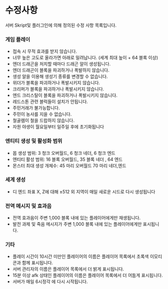 # 수정사항

서버 Skript및 플러그인에 의해 정의된 수정 사항 목록입니다.

### **게임 플레이**

* 접속 시 무적 효과를 받지 않습니다.
* 너무 높은 고도로 올라가면 아래로 밀려납니다. (세계 최대 높이 + 64 블록 이상)
* 엔더 드래곤을 처치할 때마다 드래곤 알이 생성됩니다.
* 엔더 드래곤이 블록을 파괴하거나 폭발하지 않습니다.
* 생성 알을 이용해 생성기 종류를 변경할 수 없습니다.
* 위더가 블록을 파괴하거나 폭발시키지 않습니다.
* 크리퍼가 블록을 파괴하거나 폭발시키지 않습니다.
* 엔드 크리스탈이 블록을 파괴하거나 폭발시키지 않습니다.
* 레드스톤 관련 블럭들이 설치가 안됩니다.
* 주민거래가 불가능합니다.
* 주민이 농사를 지을 수 없습니다.
* 철골렘이 철을 드랍하지 않습니다.
* 자원 야생이 월요일부터 일주일 후에 초기화됩니다

### **엔티티 생성 및 활성화 범위**

* 몹 생성 범위: 3 청크  오버월드, 6 청크  네더, 6 청크 엔드
* 엔티티 활성 범위: 16 블록  오버월드, 35 블록 네더 , 64 엔드
* 몬스터 최대 생성 개체수: 45 마리  오버월드 70 마리 네더,엔드

### **세계 생성**

* 디 엔드 좌표 X, Z에 대해 ±512 외 지역이 매일 새로운 시드로 다시 생성됩니다

### **전역 메시지 및 효과음**

* 전역 효과음이 주변 1,000 블록 내에 있는 플레이어에게만 재생됩니다.
* 발전 과제 및 죽음 메시지가 주변 1,000 블록 내에 있는 플레이어에게만 표시됩니다.

### **기타**

* 플레이 시간이 10시간 미만인 플레이어의 이름은 플레이어 목록에서 초록색 이모티콘과 함께 표시됩니다.
* 서버 관리자의 이름은 플레이어 목록에서 더 밝게 표시됩니다.
* 15분 이상 afk 상태인 플레이어의 이름은 플레이어 목록에서 더 어둡게 표시됩니다.
* 서버가 매일 6시정각 에 다시 시작됩니다.

